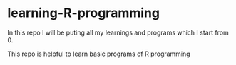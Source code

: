 # learning-R-programming

In this repo I will be puting all my learnings and programs which I start from 0.

This repo is helpful to learn basic programs of R programming
